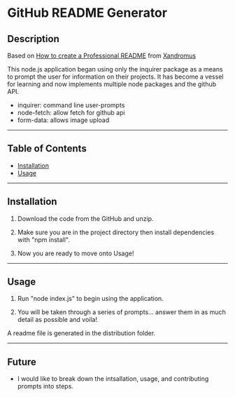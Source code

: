 # GitHub README Generator

## Description
Based on [How to create a Professional README](https://github.com/coding-boot-camp/potential-enigma/blob/main/readme-guide.md) from [Xandromus](https://github.com/Xandromus)

This node.js application began using only the inquirer package as a means to prompt the user for information on their projects. It has become a vessel for learning and now implements multiple node packages and the github API. 

* inquirer: command line user-prompts
* node-fetch: allow fetch for github api
* form-data: allows image upload
***
## Table of Contents
* [Installation](#installation)
* [Usage](#usage)
***
## Installation

1. Download the code from the GitHub and unzip.

2. Make sure you are in the project directory then install dependencies with "npm install".

3. Now you are ready to move onto Usage! 
***
## Usage

1. Run "node index.js" to begin using the application.

2. You will be taken through a series of prompts...
answer them in as much detail as possible and voila! 

A readme file is generated in the distribution folder. 
***
## Future 

- I would like to break down the intsallation, usage, and contributing prompts into steps. 